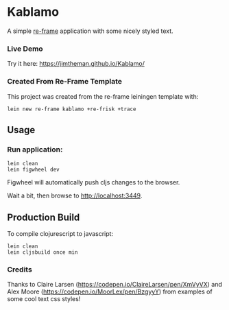 # Kablamo

A simple [re-frame](https://github.com/Day8/re-frame) application with some nicely styled text.

### Live Demo

Try it here: https://jimtheman.github.io/Kablamo/

### Created From Re-Frame Template

This project was created from the re-frame leiningen template with:

```
lein new re-frame kablamo +re-frisk +trace
```

## Usage

### Run application:

```
lein clean
lein figwheel dev
```

Figwheel will automatically push cljs changes to the browser.

Wait a bit, then browse to [http://localhost:3449](http://localhost:3449).

## Production Build


To compile clojurescript to javascript:

```
lein clean
lein cljsbuild once min
```

### Credits

Thanks to Claire Larsen (https://codepen.io/ClaireLarsen/pen/XmVyVX) and Alex Moore (https://codepen.io/MoorLex/pen/BzgyyY) from examples of some cool text css styles!
